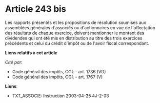 # Article 243 bis

Les rapports présentés et les propositions de résolution soumises aux assemblées générales d'associés ou d'actionnaires en
vue de l'affectation des résultats de chaque exercice, doivent mentionner le montant des dividendes qui ont été mis en
distribution au titre des trois exercices précédents et celui du crédit d'impôt ou de l'avoir fiscal correspondant.

**Liens relatifs à cet article**

_Cité par_:

  - Code général des impôts, CGI. - art. 1736 (VD)
  - Code général des impôts, CGI. - art. 1767 (V)

**Liens**:

  - TXT_ASSOCIE: Instruction 2003-04-25 4J-2-03
